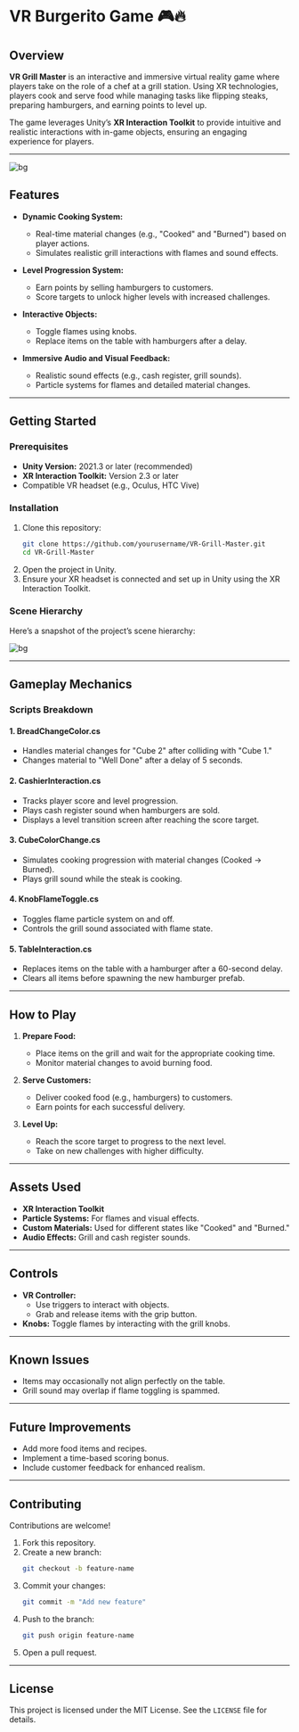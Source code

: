 # VR Burgerito Game 🎮🔥  

## Overview  
**VR Grill Master** is an interactive and immersive virtual reality game where players take on the role of a chef at a grill station. Using XR technologies, players cook and serve food while managing tasks like flipping steaks, preparing hamburgers, and earning points to level up.  

The game leverages Unity’s **XR Interaction Toolkit** to provide intuitive and realistic interactions with in-game objects, ensuring an engaging experience for players.

---

![bg](https://github.com/user-attachments/assets/6c0719a5-35a7-4fb9-aaa4-212afc81594c)


## Features  
- **Dynamic Cooking System:**  
  - Real-time material changes (e.g., "Cooked" and "Burned") based on player actions.  
  - Simulates realistic grill interactions with flames and sound effects.  

- **Level Progression System:**  
  - Earn points by selling hamburgers to customers.  
  - Score targets to unlock higher levels with increased challenges.  

- **Interactive Objects:**  
  - Toggle flames using knobs.  
  - Replace items on the table with hamburgers after a delay.  

- **Immersive Audio and Visual Feedback:**  
  - Realistic sound effects (e.g., cash register, grill sounds).  
  - Particle systems for flames and detailed material changes.

---

## Getting Started  

### Prerequisites  
- **Unity Version:** 2021.3 or later (recommended)  
- **XR Interaction Toolkit:** Version 2.3 or later  
- Compatible VR headset (e.g., Oculus, HTC Vive)  

### Installation  
1. Clone this repository:  
   ```bash  
   git clone https://github.com/yourusername/VR-Grill-Master.git  
   cd VR-Grill-Master  
   ```  
2. Open the project in Unity.  
3. Ensure your XR headset is connected and set up in Unity using the XR Interaction Toolkit.  

### Scene Hierarchy  
Here’s a snapshot of the project’s scene hierarchy:  

![bg](https://github.com/user-attachments/assets/d92112cc-1ed4-4ef2-ad6e-8ec88c48c133)



---

## Gameplay Mechanics  

### Scripts Breakdown  

#### 1. **BreadChangeColor.cs**  
- Handles material changes for "Cube 2" after colliding with "Cube 1."  
- Changes material to "Well Done" after a delay of 5 seconds.  

#### 2. **CashierInteraction.cs**  
- Tracks player score and level progression.  
- Plays cash register sound when hamburgers are sold.  
- Displays a level transition screen after reaching the score target.  

#### 3. **CubeColorChange.cs**  
- Simulates cooking progression with material changes (Cooked → Burned).  
- Plays grill sound while the steak is cooking.  

#### 4. **KnobFlameToggle.cs**  
- Toggles flame particle system on and off.  
- Controls the grill sound associated with flame state.  

#### 5. **TableInteraction.cs**  
- Replaces items on the table with a hamburger after a 60-second delay.  
- Clears all items before spawning the new hamburger prefab.  

---

## How to Play  
1. **Prepare Food:**  
   - Place items on the grill and wait for the appropriate cooking time.  
   - Monitor material changes to avoid burning food.  

2. **Serve Customers:**  
   - Deliver cooked food (e.g., hamburgers) to customers.  
   - Earn points for each successful delivery.  

3. **Level Up:**  
   - Reach the score target to progress to the next level.  
   - Take on new challenges with higher difficulty.  

---

## Assets Used  
- **XR Interaction Toolkit**  
- **Particle Systems:** For flames and visual effects.  
- **Custom Materials:** Used for different states like "Cooked" and "Burned."  
- **Audio Effects:** Grill and cash register sounds.  

---

## Controls  
- **VR Controller:**  
  - Use triggers to interact with objects.  
  - Grab and release items with the grip button.  
- **Knobs:** Toggle flames by interacting with the grill knobs.  

---

## Known Issues  
- Items may occasionally not align perfectly on the table.  
- Grill sound may overlap if flame toggling is spammed.  

---

## Future Improvements  
- Add more food items and recipes.  
- Implement a time-based scoring bonus.  
- Include customer feedback for enhanced realism.  

---

## Contributing  
Contributions are welcome!  
1. Fork this repository.  
2. Create a new branch:  
   ```bash  
   git checkout -b feature-name  
   ```  
3. Commit your changes:  
   ```bash  
   git commit -m "Add new feature"  
   ```  
4. Push to the branch:  
   ```bash  
   git push origin feature-name  
   ```  
5. Open a pull request.  

---

## License  
This project is licensed under the MIT License. See the `LICENSE` file for details.  

